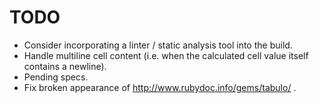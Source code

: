 # TODO

* Consider incorporating a linter / static analysis tool into the build.
* Handle multiline cell content (i.e. when the calculated cell value
  itself contains a newline).
* Pending specs.
* Fix broken appearance of http://www.rubydoc.info/gems/tabulo/<version> .
